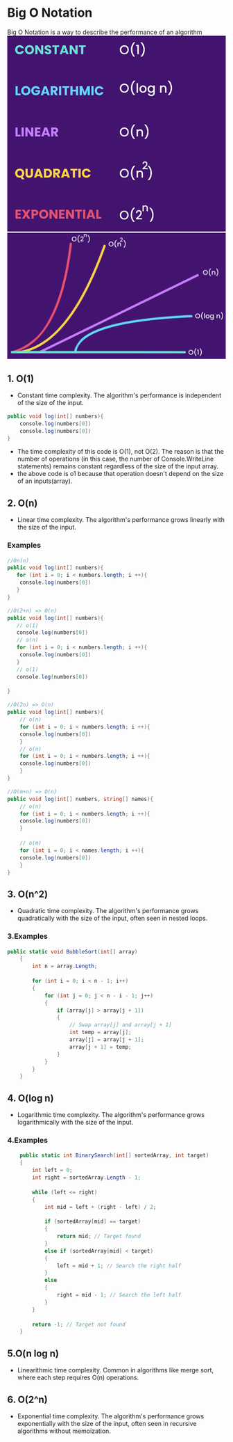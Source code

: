 # Big O Notation

Big O Notation is a way to describe the performance of an algorithm
![alt text](images/1.png)
![alt text](images/2.png)

## 1. O(1)

- Constant time complexity. The algorithm's performance is independent of the size of the input.

```cs
public void log(int[] numbers){
    console.log(numbers[0])
    console.log(numbers[0])
}
```

- The time complexity of this code is O(1), not O(2). The reason is that the number of operations (in this case, the number of Console.WriteLine statements) remains constant regardless of the size of the input array.
- the above code is o1 because that operation doesn't depend on the size of an inputs(array).

## 2. O(n)

- Linear time complexity. The algorithm's performance grows linearly with the size of the input.

### Examples

```cs
//On(n)
public void log(int[] numbers){
   for (int i = 0; i < numbers.length; i ++){
    console.log(numbers[0])
   }
}
```

```cs
//O(2+n) => O(n)
public void log(int[] numbers){
   // o(1)
   console.log(numbers[0])
   // o(n)
   for (int i = 0; i < numbers.length; i ++){
    console.log(numbers[0])
   }
   // o(1)
   console.log(numbers[0])

}
```

```cs
//O(2n) => O(n)
public void log(int[] numbers){
    // o(n)
    for (int i = 0; i < numbers.length; i ++){
    console.log(numbers[0])
    }
    // o(n)
    for (int i = 0; i < numbers.length; i ++){
    console.log(numbers[0])
    }
}
```

```cs
//O(m+n) => O(n)
public void log(int[] numbers, string[] names){
    // o(n)
    for (int i = 0; i < numbers.length; i ++){
    console.log(numbers[0])
    }

    // o(m)
    for (int i = 0; i < names.length; i ++){
    console.log(numbers[0])
    }
}
```

## 3. O(n^2)

- Quadratic time complexity. The algorithm's performance grows quadratically with the size of the input, often seen in nested loops.

### 3.Examples

```cs
public static void BubbleSort(int[] array)
    {
        int n = array.Length;

        for (int i = 0; i < n - 1; i++)
        {
            for (int j = 0; j < n - i - 1; j++)
            {
                if (array[j] > array[j + 1])
                {
                    // Swap array[j] and array[j + 1]
                    int temp = array[j];
                    array[j] = array[j + 1];
                    array[j + 1] = temp;
                }
            }
        }
    }
```

## 4. O(log n)

- Logarithmic time complexity. The algorithm's performance grows logarithmically with the size of the input.

### 4.Examples

```cs
    public static int BinarySearch(int[] sortedArray, int target)
    {
        int left = 0;
        int right = sortedArray.Length - 1;

        while (left <= right)
        {
            int mid = left + (right - left) / 2;

            if (sortedArray[mid] == target)
            {
                return mid; // Target found
            }
            else if (sortedArray[mid] < target)
            {
                left = mid + 1; // Search the right half
            }
            else
            {
                right = mid - 1; // Search the left half
            }
        }

        return -1; // Target not found
    }
```

## 5.O(n log n)

- Linearithmic time complexity. Common in algorithms like merge sort, where each step requires O(n) operations.

## 6. O(2^n)

- Exponential time complexity. The algorithm's performance grows exponentially with the size of the input, often seen in recursive algorithms without memoization.

